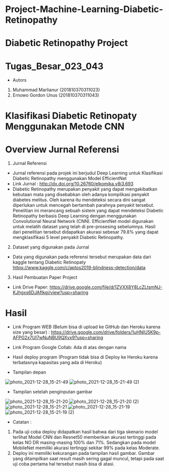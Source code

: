 # Project-Machine-Learning-Diabetic-Retinopathy
# Diabetic Retinopathy Project
# Tugas_Besar_023_043
- Autors
1. Muhammad Marlianur (201810370311023)
2. Ernowo Gordon Unus (201810370311043)
# Klasifikasi Diabetic Retinopaty Menggunakan Metode CNN

# Overview Jurnal Referensi
1. Jurnal Referensi

- Jurnal referensi pada projek ini berjudul Deep Learning untuk Klasifikasi Diabetic Retinopathy menggunakan Model EfficientNet
- Link Jurnal : http://dx.doi.org/10.26760/elkomika.v8i3.693
- Diabetic Retinopathy merupakan penyakit yang dapat mengakibatkan kebutaan mata yang disebabkan oleh adanya komplikasi penyakit diabetes melitus. Oleh karena itu mendeteksi secara dini sangat diperlukan untuk mencegah bertambah parahnya penyakit tersebut. Penelitian ini merancang sebuah sistem yang dapat mendeteksi Diabetic Retinopathy berbasis Deep Learning dengan menggunakan Convolutional Neural Network (CNN). EfficientNet model digunakan untuk melatih dataset yang telah di pre-prosesing sebelumnya. Hasil dari penelitian tersebut didapatkan akurasi sebesar 79.8% yang dapat mengklasifikasi 5 level penyakit Diabetic Retinopathy. 

2. Dataset yang digunakan pada Jurnal

- Data yang digunakan pada referensi tersebut merupakan data dari kaggle tentang Diabetic Retinopaty
https://www.kaggle.com/c/aptos2019-blindness-detection/data

3. Hasil Pembuatan Paper Project
- Link Drive Paper: https://drive.google.com/file/d/1ZVXX8Y8LcZLtsmNJ-KJhgxs6DJAfIkgj/view?usp=sharing




# Hasil
- Link Program WEB (Belum bisa di upload ke GitHub dan Heroku karena size yang besar) : https://drive.google.com/drive/folders/1uHNIU5K9p-AFPG2x7UI7wNuNBU9QXvx9?usp=sharing
- Link Program Google Collab: Ada di atas dengan nama 

- Hasil deploy program (Program tidak bisa di Deploy ke Heroku karena terbatasnya kapasitas yang ada di Heroku)
- Tampilan depan




![photo_2021-12-28_15-21-49](https://user-images.githubusercontent.com/92302616/147545463-be7121d6-dca6-461a-ae3d-20825d7321c9.jpg)
![photo_2021-12-28_15-21-49 (2)](https://user-images.githubusercontent.com/92302616/147545469-039d9bf3-1809-495a-8f12-c098b21bdfbb.jpg)




- Tampilan setelah penginputan gambar





![photo_2021-12-28_15-21-20](https://user-images.githubusercontent.com/92302616/147545689-8516a725-e21e-42ba-bee5-3a66fd0c2be0.jpg)
![photo_2021-12-28_15-21-20 (2)](https://user-images.githubusercontent.com/92302616/147545699-3a491585-05cc-44fd-be69-9fdc44be9428.jpg)
![photo_2021-12-28_15-21-21](https://user-images.githubusercontent.com/92302616/147545712-e6e941b9-80b9-4e39-8507-00b3664410b4.jpg)
![photo_2021-12-28_15-21-19](https://user-images.githubusercontent.com/92302616/147545720-dfec27a7-6ecf-467c-9b2b-408dfd1e71e5.jpg)
![photo_2021-12-28_15-21-19 (2)](https://user-images.githubusercontent.com/92302616/147545741-10122d7c-c337-4e67-81cb-8a694367e95b.jpg)


- Catatan :
1. Pada uji coba deploy didapatkan hasil bahwa dari tiga skenario model terlihat Model CNN dan Resnet50 memberikan akurasi tertinggi pada kelas NO DR masing-masing 100% dan 71%. Sedangkan pada model MobileNet memiliki akurasi tertinggi sekitar 99% pada kelas Moderate.
2. Deploy ini memiliki kekurangan pada tampilan hasil gambar. Gambar yang ditampilkan saat result masih sering gagal muncul, tetapi pada saat uji coba pertama hal tersebut masih bisa di atasi.
